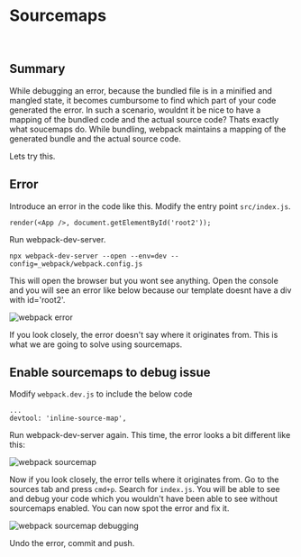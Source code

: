 # Sourcemaps

&nbsp;

## Summary

While debugging an error, because the bundled file is in a minified and mangled state, it becomes cumbursome to find which part of your code generated the error. In such a scenario, wouldnt it be nice to have a mapping of the bundled code and the actual source code? Thats exactly what soucemaps do. While bundling, webpack maintains a mapping of the generated bundle and the actual source code.

Lets try this.

## Error

Introduce an error in the code like this. Modify the entry point `src/index.js`.

    render(<App />, document.getElementById('root2'));

Run webpack-dev-server.

`npx webpack-dev-server --open --env=dev --config=_webpack/webpack.config.js`

This will open the browser but you wont see anything. Open the console and you will see an error like below because our template doesnt have a div with id='root2'.

![webpack error](https://firebasestorage.googleapis.com/v0/b/jsdrome.appspot.com/o/webpack-error.png?alt=media&token=a6eb86f5-9cf0-4504-9b8c-31c767347247 "webpack error")

If you look closely, the error doesn't say where it originates from. This is what we are going to solve using sourcemaps.

## Enable sourcemaps to debug issue

Modify `webpack.dev.js` to include the below code

    ...
    devtool: 'inline-source-map',

Run webpack-dev-server again. This time, the error looks a bit different like this:

![webpack sourcemap](https://firebasestorage.googleapis.com/v0/b/jsdrome.appspot.com/o/webpack-sourcemap.png?alt=media&token=6b0ec3f2-4e10-4663-a22e-bdbbcb90567f "webpack sourcemap")

Now if you look closely, the error tells where it originates from. Go to the sources tab and press `cmd+p`. Search for `index.js`. You will be able to see and debug your code which you wouldn't have been able to see without sourcemaps enabled. You can now spot the error and fix it.

![webpack sourcemap debugging](https://firebasestorage.googleapis.com/v0/b/jsdrome.appspot.com/o/webpack-sourcemap-debugging.gif?alt=media&token=a173e1fc-4c6d-462c-8ebe-ad4370486f51 "webpack sourcemap debugging")

Undo the error, commit and push.
